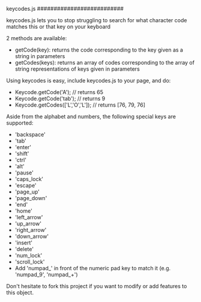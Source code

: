 keycodes.js
##########################

keycodes.js lets you to stop struggling to search for what character code matches this or that key on your keyboard

2 methods are available:

  * getCode(key): returns the code corresponding to the key given as a string in parameters
  * getCodes(keys): returns an array of codes corresponding to the array of string representations of keys given in parameters

Using keycodes is easy, include keycodes.js to your page, and do:

  * Keycode.getCode('A'); // returns 65
  * Keycode.getCode('tab'); // returns 9
  * Keycode.getCodes(['L','O','L']); // returns [76, 79, 76]

Aside from the alphabet and numbers, the following special keys are supported:
  * 'backspace'
  * 'tab'
  * 'enter'
  * 'shift'
  * 'ctrl'
  * 'alt'
  * 'pause'
  * 'caps_lock'
  * 'escape'
  * 'page_up'
  * 'page_down'
  * 'end'
  * 'home'
  * 'left_arrow'
  * 'up_arrow'
  * 'right_arrow'
  * 'down_arrow'
  * 'insert'
  * 'delete'
  * 'num_lock'
  * 'scroll_lock'
  * Add 'numpad_' in front of the numeric pad key to match it (e.g. 'numpad_9', 'numpad_+')

Don't hesitate to fork this project if you want to modify or add features to this object.

